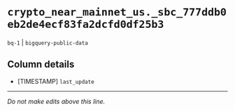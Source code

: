 # `crypto_near_mainnet_us._sbc_777ddb0eb2de4ecf83fa2dcfd0df25b3`
`bq-1` | `bigquery-public-data`

## Column details
* [TIMESTAMP] `last_update`

-------------------------------------------------------------------------------
*Do not make edits above this line.*
